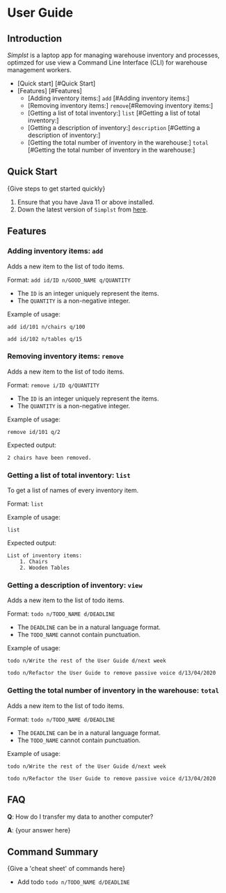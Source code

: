 # User Guide

## Introduction

*Simplst* is a laptop app for managing warehouse inventory and processes, optimzed for use view a Command Line Interface
(CLI) for warehouse management workers.

* [Quick start] [#Quick Start]
* [Features] [#Features]
  * [Adding inventory items:] `add` [#Adding inventory items:]
  * [Removing inventory items:] `remove`[#Removing inventory items:]
  * [Getting a list of total inventory:] `list` [#Getting a list of total inventory:]
  * [Getting a description of inventory:] `description` [#Getting a description of inventory:]
  * [Getting the total number of inventory in the warehouse:] `total` [#Getting the total number of inventory 
  in the warehouse:]

## Quick Start

{Give steps to get started quickly}

1. Ensure that you have Java 11 or above installed.
1. Down the latest version of `Simplst` from [here](http://link.to/duke).

## Features

### Adding inventory items: `add`
Adds a new item to the list of todo items.

Format: `add id/ID n/GOOD_NAME q/QUANTITY`

* The `ID` is an integer uniquely represent the items.
* The `QUANTITY` is a non-negative integer.

Example of usage: 

`add id/101 n/chairs q/100`

`add id/102 n/tables q/15`

### Removing inventory items: `remove`
Adds a new item to the list of todo items.

Format: `remove i/ID q/QUANTITY`

* The `ID` is an integer uniquely represent the items.
* The `QUANTITY` is a non-negative integer.

Example of usage:

`remove id/101 q/2`

Expected output:

`2 chairs have been removed.`

### Getting a list of total inventory: `list`
To get a list of names of every inventory item.

Format: `list`

Example of usage:

`list`

Expected output: 
```
List of inventory items:
    1. Chairs
    2. Wooden Tables
```

### Getting a description of inventory: `view`
Adds a new item to the list of todo items.

Format: `todo n/TODO_NAME d/DEADLINE`

* The `DEADLINE` can be in a natural language format.
* The `TODO_NAME` cannot contain punctuation.

Example of usage:

`todo n/Write the rest of the User Guide d/next week`

`todo n/Refactor the User Guide to remove passive voice d/13/04/2020`

### Getting the total number of inventory in the warehouse: `total`
Adds a new item to the list of todo items.

Format: `todo n/TODO_NAME d/DEADLINE`

* The `DEADLINE` can be in a natural language format.
* The `TODO_NAME` cannot contain punctuation.

Example of usage:

`todo n/Write the rest of the User Guide d/next week`

`todo n/Refactor the User Guide to remove passive voice d/13/04/2020`

## FAQ

**Q**: How do I transfer my data to another computer? 

**A**: {your answer here}

## Command Summary

{Give a 'cheat sheet' of commands here}

* Add todo `todo n/TODO_NAME d/DEADLINE`
